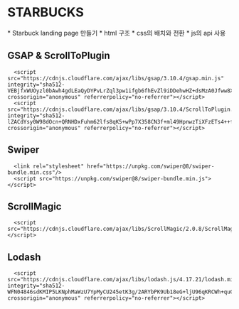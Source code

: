 <h1>STARBUCKS</h1>
* Starbuck landing page 만들기
* html 구조
* css의 배치와 전환
* js의 api 사용

<h2>GSAP & ScrollToPlugin</h2>

```
  <script src="https://cdnjs.cloudflare.com/ajax/libs/gsap/3.10.4/gsap.min.js" integrity="sha512-VEBjfxWUOyzl0bAwh4gdLEaQyDYPvLrZql3pw1ifgb6fhEvZl9iDDehwHZ+dsMzA0Jfww8Xt7COSZuJ/slxc4Q==" crossorigin="anonymous" referrerpolicy="no-referrer"></script>
  <script src="https://cdnjs.cloudflare.com/ajax/libs/gsap/3.10.4/ScrollToPlugin.min.js" integrity="sha512-lZACdYsy0W98dOcn+QRNHDxFuhm62lfs8qK5+wPp7X358CN3f+ml49HpnwzTiXFzETs4++fADePDI+L2zwlm7Q==" crossorigin="anonymous" referrerpolicy="no-referrer"></script>
```

<h2>Swiper</h2>

```
  <link rel="stylesheet" href="https://unpkg.com/swiper@8/swiper-bundle.min.css"/>
  <script src="https://unpkg.com/swiper@8/swiper-bundle.min.js"></script>
```

<h2>ScrollMagic</h2>

```
  <script src="https://cdnjs.cloudflare.com/ajax/libs/ScrollMagic/2.0.8/ScrollMagic.min.js"></script>
```

<h2>Lodash</h2>

```
  <script src="https://cdnjs.cloudflare.com/ajax/libs/lodash.js/4.17.21/lodash.min.js" integrity="sha512-WFN04846sdKMIP5LKNphMaWzU7YpMyCU245etK3g/2ARYbPK9Ub18eG+ljU96qKRCWh+quCY7yefSmlkQw1ANQ==" crossorigin="anonymous" referrerpolicy="no-referrer"></script>
```


